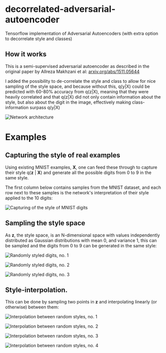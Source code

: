 # decorrelated-adversarial-autoencoder
Tensorflow implementation of Adversarial Autoencoders (with extra option to decorrelate style and classes)

## How it works

This is a semi-supervised adversarial autoencoder as described in the original paper by Allreza Makhzani et al: [arxiv.org/abs/1511.05644](https://arxiv.org/abs/1511.05644)

I added the possibility to de-correlate the style and class to allow for nice sampling of the style space, and because without this, q(y|X) could be predicted with 60-80% accuracy from q(z|X), meaning that they were heavily correlated and that q(z|X) did not only contain information about the style, but also about the digit in the image, effectively making class-information surpass q(y|X)

![Network architecture](https://raw.githubusercontent.com/patrickgadd/decorrelated-adversarial-autoencoder/master/assets/decorrelator-network-01.png)

# Examples

## Capturing the style of real examples

Using existing MNIST examples, **X**, one can feed these through to capture their style q(**z** | **X**) and generate all the possible digits from 0 to 9 in the same style.

The first column below contains samples from the MNIST dataset, and each row next to these samples is the network's interpretation of their style applied to the 10 digits:

![Capturing of the style of MNIST digits](https://raw.githubusercontent.com/patrickgadd/decorrelated-adversarial-autoencoder/master/assets/captured_digit_style.png)

## Sampling the style space

As **z**, the style space, is an N-dimensional space with values independently distributed as Gaussian distributions with mean 0, and variance 1, this can be sampled and the digits from 0 to 9 can be generated in the same style:

![Randomly styled digits, no. 1](https://raw.githubusercontent.com/patrickgadd/decorrelated-adversarial-autoencoder/master/assets/digit_style_0.png)

![Randomly styled digits, no. 2](https://raw.githubusercontent.com/patrickgadd/decorrelated-adversarial-autoencoder/master/assets/digit_style_1.png)

![Randomly styled digits, no. 3](https://raw.githubusercontent.com/patrickgadd/decorrelated-adversarial-autoencoder/master/assets/digit_style_2.png)

## Style-interpolation.

This can be done by sampling two points in **z** and interpolating linearly (or otherwise) between them:

![Interpolation between random styles, no. 1](https://raw.githubusercontent.com/patrickgadd/decorrelated-adversarial-autoencoder/master/assets/digit_style_interpolation_0.png)

![Interpolation between random styles, no. 2](https://raw.githubusercontent.com/patrickgadd/decorrelated-adversarial-autoencoder/master/assets/digit_style_interpolation_1.png)

![Interpolation between random styles, no. 3](https://raw.githubusercontent.com/patrickgadd/decorrelated-adversarial-autoencoder/master/assets/digit_style_interpolation_2.png)

![Interpolation between random styles, no. 4](https://raw.githubusercontent.com/patrickgadd/decorrelated-adversarial-autoencoder/master/assets/digit_style_interpolation_3.png)